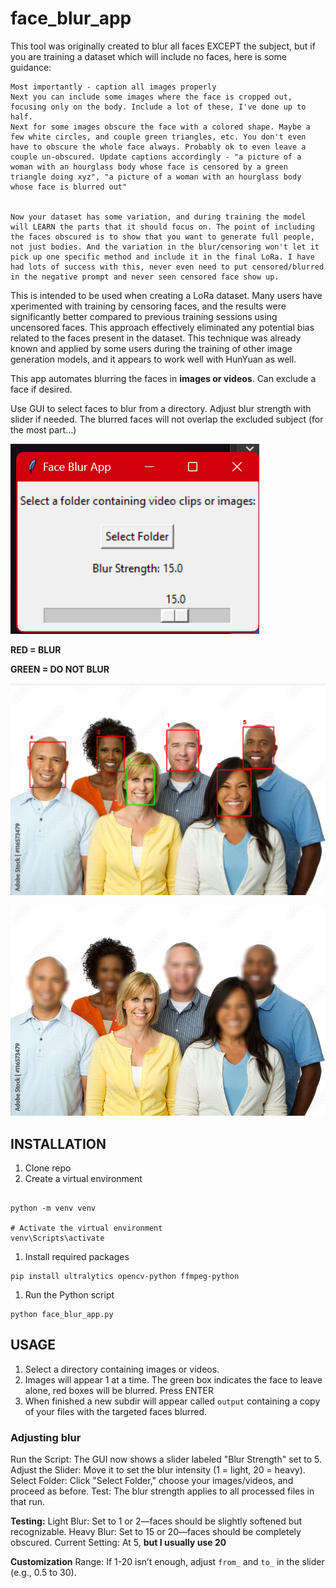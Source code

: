 # face_blur_app

This tool was originally created to blur all faces EXCEPT the subject, but if you are training a dataset which will include no faces, here is some guidance:

```
Most importantly - caption all images properly
Next you can include some images where the face is cropped out, focusing only on the body. Include a lot of these, I've done up to half.
Next for some images obscure the face with a colored shape. Maybe a few white circles, and couple green triangles, etc. You don't even have to obscure the whole face always. Probably ok to even leave a couple un-obscured. Update captions accordingly - "a picture of a woman with an hourglass body whose face is censored by a green triangle doing xyz", "a picture of a woman with an hourglass body whose face is blurred out"


Now your dataset has some variation, and during training the model will LEARN the parts that it should focus on. The point of including the faces obscured is to show that you want to generate full people, not just bodies. And the variation in the blur/censoring won't let it pick up one specific method and include it in the final LoRa. I have had lots of success with this, never even need to put censored/blurred in the negative prompt and never seen censored face show up.
```



This is intended to be used when creating a LoRa dataset. Many users have xperimented with training by censoring faces, and the results were significantly better compared to previous training sessions using uncensored faces.
This approach effectively eliminated any potential bias related to the faces present in the dataset. This technique was already known and applied by some users during the training of other image generation models, and it appears to work well with HunYuan as well.


This app automates blurring the faces in **images or videos**. Can exclude a face if desired.

Use GUI to select faces to blur from a directory. Adjust blur strength with slider if needed. The blurred faces will not overlap the excluded subject (for the most part...)


![GUI.png](sample/GUI.png)

**RED = BLUR**

**GREEN = DO NOT BLUR**

![select.png](sample/select.png)

![img.jpg](sample/1000_F_116573479_zks7Zu58thbbsLjl1MpjFOy3431LZiQO.jpg)

## INSTALLATION

1. Clone repo
1. Create a virtual environment

```

python -m venv venv

# Activate the virtual environment
venv\Scripts\activate
```

1. Install required packages

```
pip install ultralytics opencv-python ffmpeg-python
```

1. Run the Python script
   
```
python face_blur_app.py

```

## USAGE

1. Select a directory containing images or videos.
2. Images will appear 1 at a time. The green box indicates the face to leave alone, red boxes will be blurred. Press ENTER
3. When finished a new subdir will appear called `output` containing a copy of your files with the targeted faces blurred.

### Adjusting blur

Run the Script: The GUI now shows a slider labeled "Blur Strength" set to 5.
Adjust the Slider: Move it to set the blur intensity (1 = light, 20 = heavy).
Select Folder: Click "Select Folder," choose your images/videos, and proceed as before.
Test: The blur strength applies to all processed files in that run.

**Testing:**
Light Blur: Set to 1 or 2—faces should be slightly softened but recognizable.
Heavy Blur: Set to 15 or 20—faces should be completely obscured.
Current Setting: At 5, **but I usually use 20**

**Customization**
Range: If 1-20 isn’t enough, adjust `from_` and `to_` in the slider (e.g., 0.5 to 30).

